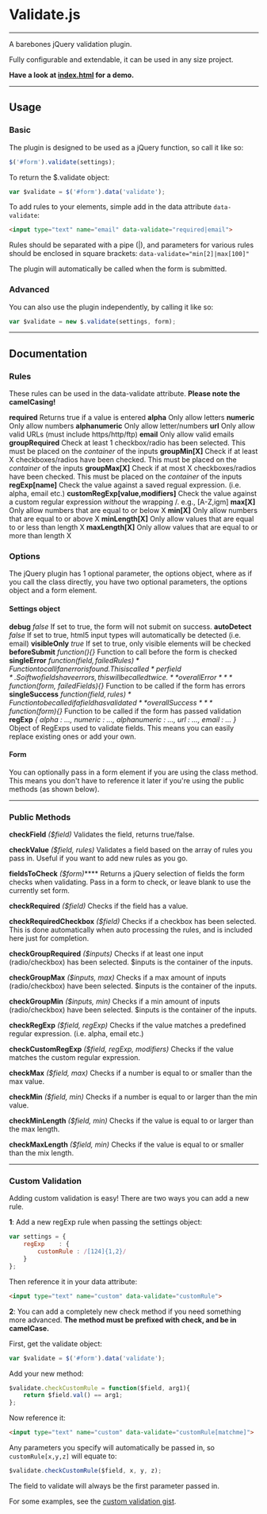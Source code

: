 # Validate.js

---

A barebones jQuery validation plugin.

Fully configurable and extendable, it can be used in any size project.

**Have a look at [index.html](https://github.com/engageinteractive/validate/blob/master/index.html) for a demo.**

---

## Usage

### Basic

The plugin is designed to be used as a jQuery function, so call it like so:

```javascript
$('#form').validate(settings);
```

To return the $.validate object:

```javascript
var $validate = $('#form').data('validate');
```

To add rules to your elements, simple add in the data attribute `data-validate`:

```html
<input type="text" name="email" data-validate="required|email">
```

Rules should be separated with a pipe (|), and parameters for various rules should be enclosed in square brackets: `data-validate="min[2]|max[100]"`

The plugin will automatically be called when the form is submitted.

### Advanced

You can also use the plugin independently, by calling it like so:

```javascript
var $validate = new $.validate(settings, form);
```

---
## Documentation

### Rules

These rules can be used in the data-validate attribute. **Please note the camelCasing!**

**required**
Returns true if a value is entered
**alpha**
Only allow letters
**numeric**
Only allow numbers
**alphanumeric**
Only allow letter/numbers
**url**
Only allow valid URLs (must include https/http/ftp)
**email**
Only allow valid emails
**groupRequired**
Check at least 1 checkbox/radio has been selected. This must be placed on the *container* of the inputs
**groupMin[X]**
Check if at least X checkboxes/radios have been checked. This must be placed on the *container* of the inputs
**groupMax[X]**
Check if at most X checkboxes/radios have been checked. This must be placed on the *container* of the inputs
**regExp[name]**
Check the value against a saved regual expression. (i.e. alpha, email etc.)
**customRegExp[value,modifiers]**
Check the value against a custom regular expression *without* the wrapping /. e.g., [A-Z,igm]
**max[X]**
Only allow numbers that are equal to or below X
**min[X]**
Only allow numbers that are equal to or above X
**minLength[X]**
Only allow values that are equal to or less than length X
**maxLength[X]**
Only allow values that are equal to or more than length X

### Options

The jQuery plugin has 1 optional parameter, the options object, where as if you call the class directly, you have two optional parameters, the options object and a form element.

#### Settings object

**debug** *false*
If set to true, the form will not submit on success.
**autoDetect** *false*
If set to true, html5 input types will automatically be detected (i.e. email)
**visibleOnly** *true*
If set to true, only visible elements will be checked
**beforeSubmit** *function(){}*
Function to call before the form is checked
**singleError** *function($field, failedRules){}*
Function to call if an error is found. This is called *per field*. So if two fields have errors, this will be called twice.
**overallError** *function($form, failedFields){}*
Function to be called if the form has errors
**singleSuccess** *function($field, rules){}*
Function to be called if a field has validated
**overallSuccess** *function($form){}*
Function to be called if the form has passed validation
**regExp** *{
	alpha			: ...,
	numeric			: ...,
	alphanumeric		: ...,
	url			: ...,
	email			: ...
}*
Object of RegExps used to validate fields. This means you can easily replace existing ones or add your own.

#### Form

You can optionally pass in a form element if you are using the class method. This means you don't have to reference it later if you're using the public methods (as shown below).

----


### Public Methods

**checkField** *($field)*
Validates the field, returns true/false.

**checkValue** *($field, rules)*
Validates a field based on the array of rules you pass in. Useful if you want to add new rules as you go.

**fieldsToCheck** *($form)*****
Returns a jQuery selection of fields the form checks when validating. Pass in a form to check, or leave blank to use the currently set form.

**checkRequired** *($field)*
Checks if the field has a value.

**checkRequiredCheckbox** *($field)*
Checks if a checkbox has been selected. This is done automatically when auto processing the rules, and is included here just for completion.

**checkGroupRequired** *($inputs)*
Checks if at least one input (radio/checkbox) has been selected. $inputs is the container of the inputs.

**checkGroupMax** *($inputs, max)*
Checks if a max amount of inputs (radio/checkbox) have been selected. $inputs is the container of the inputs.

**checkGroupMin** *($inputs, min)*
Checks if a min amount of inputs (radio/checkbox) have been selected. $inputs is the container of the inputs.

**checkRegExp** *($field, regExp)*
Checks if the value matches a predefined regular expression. (i.e. alpha, email etc.)

**checkCustomRegExp** *($field, regExp, modifiers)*
Checks if the value matches the custom regular expression.

**checkMax** *($field, max)*
Checks if a number is equal to or smaller than the max value.

**checkMin** *($field, min)*
Checks if a number is equal to or larger than the min value.

**checkMinLength** *($field, min)*
Checks if the value is equal to or larger than the max length.

**checkMaxLength** *($field, min)*
Checks if the value is equal to or smaller than the mix length.

---

### Custom Validation

Adding custom validation is easy! There are two ways you can add a new rule.

**1**: Add a new regExp rule when passing the settings object:

```javascript
var settings = {
    regExp    : {
        customRule : /[124]{1,2}/
    }
};
```

Then reference it in your data attribute:

```html
<input type="text" name="custom" data-validate="customRule">
```

**2**: You can add a completely new check method if you need something more advanced. **The method must be prefixed with check, and be in camelCase.**

First, get the validate object:

```javascript
var $validate = $('#form').data('validate');
```

Add your new method:

```javascript
$validate.checkCustomRule = function($field, arg1){
    return $field.val() == arg1;
};
```

Now reference it:

```html
<input type="text" name="custom" data-validate="customRule[matchme]">
```

Any parameters you specify will automatically be passed in, so `customRule[x,y,z]` will equate to:

```javascript
$validate.checkCustomRule($field, x, y, z);
```

The field to validate will always be the first parameter passed in.

For some examples, see the [custom validation gist](https://gist.github.com/3206449).